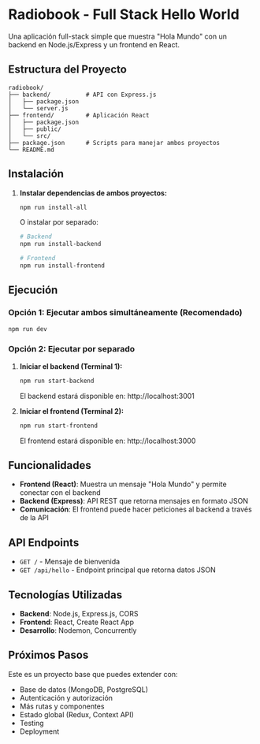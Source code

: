 # Radiobook - Full Stack Hello World

Una aplicación full-stack simple que muestra "Hola Mundo" con un backend en Node.js/Express y un frontend en React.

## Estructura del Proyecto

```
radiobook/
├── backend/          # API con Express.js
│   ├── package.json
│   └── server.js
├── frontend/         # Aplicación React
│   ├── package.json
│   ├── public/
│   └── src/
├── package.json      # Scripts para manejar ambos proyectos
└── README.md
```

## Instalación

1. **Instalar dependencias de ambos proyectos:**
   ```bash
   npm run install-all
   ```

   O instalar por separado:
   ```bash
   # Backend
   npm run install-backend
   
   # Frontend
   npm run install-frontend
   ```

## Ejecución

### Opción 1: Ejecutar ambos simultáneamente (Recomendado)
```bash
npm run dev
```

### Opción 2: Ejecutar por separado

1. **Iniciar el backend (Terminal 1):**
   ```bash
   npm run start-backend
   ```
   El backend estará disponible en: http://localhost:3001

2. **Iniciar el frontend (Terminal 2):**
   ```bash
   npm run start-frontend
   ```
   El frontend estará disponible en: http://localhost:3000

## Funcionalidades

- **Frontend (React)**: Muestra un mensaje "Hola Mundo" y permite conectar con el backend
- **Backend (Express)**: API REST que retorna mensajes en formato JSON
- **Comunicación**: El frontend puede hacer peticiones al backend a través de la API

## API Endpoints

- `GET /` - Mensaje de bienvenida
- `GET /api/hello` - Endpoint principal que retorna datos JSON

## Tecnologías Utilizadas

- **Backend**: Node.js, Express.js, CORS
- **Frontend**: React, Create React App
- **Desarrollo**: Nodemon, Concurrently

## Próximos Pasos

Este es un proyecto base que puedes extender con:
- Base de datos (MongoDB, PostgreSQL)
- Autenticación y autorización
- Más rutas y componentes
- Estado global (Redux, Context API)
- Testing
- Deployment
